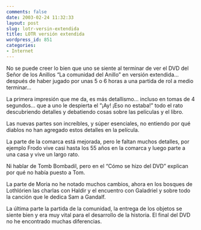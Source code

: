 ```yaml
---
comments: false
date: 2003-02-24 11:32:33
layout: post
slug: lotr-versin-extendida
title: LOTR versión extendida
wordpress_id: 851
categories:
- Internet
---
```


No se puede creer lo bien que uno se siente al terminar de ver el DVD del Señor de los Anillos “La comunidad del Anillo” en versión extendida… después de haber jugado por unas 5 o 6 horas a una partida de rol a medio terminar…





La primera impresión que me da, es más detallismo… incluso en tomas de 4 segundos… que a uno le despierta el ”¡Ay! ¡Eso no estaba!” todo el rato descubriendo detalles y debatiendo cosas sobre las películas y el libro.





Las nuevas partes son increíbles, y súper esenciales, no entiendo por qué diablos no han agregado estos detalles en la película.





La parte de la comarca está mejorada, pero le faltan muchos detalles, por ejemplo Frodo vive casi hasta los 55 años en la comarca y luego parte a una casa y vive un largo rato.





Ni hablar de Tomb Bombadil, pero en el “Cómo se hizo del DVD” explican por qué no había puesto a Tom.





La parte de Moria no he notado muchos cambios, ahora en los bosques de Lothlórien las charlas con Haldir y el encuentro con Galadriel y sobre todo la canción que le dedica Sam a Gandalf.





La última parte la partida de la comunidad, la entrega de los objetos se siente bien y era muy vital para el desarrollo de la historia. El final del DVD no he encontrado muchas diferencias.




 
